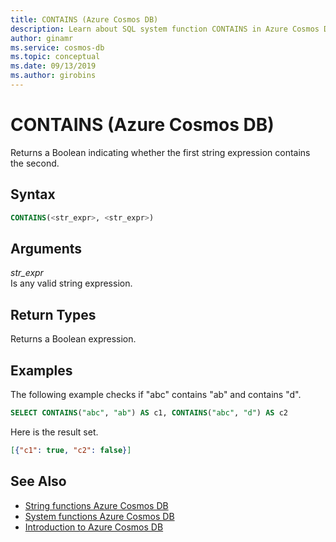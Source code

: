 ```yaml
---
title: CONTAINS (Azure Cosmos DB)
description: Learn about SQL system function CONTAINS in Azure Cosmos DB.
author: ginamr
ms.service: cosmos-db
ms.topic: conceptual
ms.date: 09/13/2019
ms.author: girobins
---
```

# CONTAINS (Azure Cosmos DB)
 Returns a Boolean indicating whether the first string expression contains the second.  
  
## Syntax
  
```sql
CONTAINS(<str_expr>, <str_expr>)  
```  
  
## Arguments
  
*str_expr*  
   Is any valid string expression.  
  
## Return Types
  
  Returns a Boolean expression.  
  
## Examples
  
  The following example checks if "abc" contains "ab" and contains "d".  
  
```sql
SELECT CONTAINS("abc", "ab") AS c1, CONTAINS("abc", "d") AS c2 
```  
  
 Here is the result set.  
  
```json
[{"c1": true, "c2": false}]  
```  

## See Also

- [String functions Azure Cosmos DB](sql-query-string-functions.md)
- [System functions Azure Cosmos DB](sql-query-system-functions.md)
- [Introduction to Azure Cosmos DB](introduction.md)
